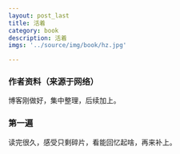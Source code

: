 ```yaml
---
layout: post_last
title: 活着
category: book
description: 活着
imgs: '../source/img/book/hz.jpg'

---
```

### 作者资料（来源于网络）

博客刚做好，集中整理，后续加上。

### 第一遍

读完很久，感受只剩碎片，看能回忆起啥，再来补上。
 